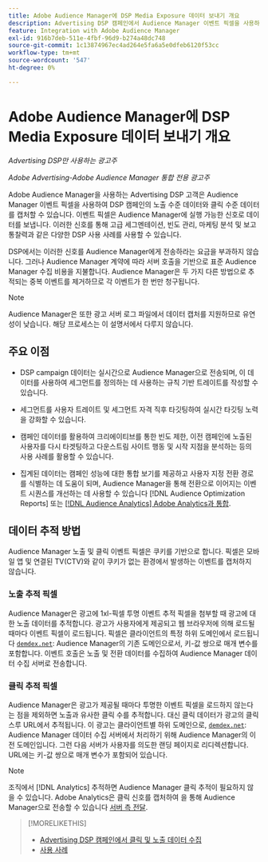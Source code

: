 ```yaml
---
title: Adobe Audience Manager에 DSP Media Exposure 데이터 보내기 개요
description: Advertising DSP 캠페인에서 Audience Manager 이벤트 픽셀을 사용하여 노출 수준 및 클릭 수준 데이터를 캡처하는 방법을 알아봅니다
feature: Integration with Adobe Audience Manager
exl-id: 916b7deb-511e-4fbf-96d9-b274a48dc748
source-git-commit: 1c13874967ec4ad264e5fa6a5e0dfeb6120f53cc
workflow-type: tm+mt
source-wordcount: '547'
ht-degree: 0%

---
```


# Adobe Audience Manager에 DSP Media Exposure 데이터 보내기 개요

*Advertising DSP만 사용하는 광고주*

*Adobe Advertising-Adobe Audience Manager 통합 전용 광고주*

Adobe Audience Manager을 사용하는 Advertising DSP 고객은 Audience Manager 이벤트 픽셀을 사용하여 DSP 캠페인의 노출 수준 데이터와 클릭 수준 데이터를 캡처할 수 있습니다. 이벤트 픽셀은 Audience Manager에 실행 가능한 신호로 데이터를 보냅니다. 이러한 신호를 통해 고급 세그멘테이션, 빈도 관리, 마케팅 분석 및 보고 통찰력과 같은 다양한 DSP 사용 사례를 사용할 수 있습니다.

DSP에서는 이러한 신호를 Audience Manager에게 전송하라는 요금을 부과하지 않습니다. 그러나 Audience Manager 계약에 따라 서버 호출을 기반으로 표준 Audience Manager 수집 비용을 지불합니다. Audience Manager은 두 가지 다른 방법으로 추적되는 중복 이벤트를 제거하므로 각 이벤트가 한 번만 청구됩니다.

>[!NOTE]
>
> Audience Manager은 또한 광고 서버 로그 파일에서 데이터 캡처를 지원하므로 유연성이 낮습니다. 해당 프로세스는 이 설명서에서 다루지 않습니다.

## 주요 이점

* DSP campaign 데이터는 실시간으로 Audience Manager으로 전송되며, 이 데이터를 사용하여 세그먼트를 정의하는 데 사용하는 규칙 기반 트레이트를 작성할 수 있습니다.

* 세그먼트를 사용자 트레이트 및 세그먼트 자격 직후 타깃팅하여 실시간 타깃팅 노력을 강화할 수 있습니다.

* 캠페인 데이터를 활용하여 크리에이티브를 통한 빈도 제한, 이전 캠페인에 노출된 사용자를 다시 타겟팅하고 다운스트림 사이트 행동 및 시작 지점을 분석하는 등의 사용 사례를 활용할 수 있습니다.

* 집계된 데이터는 캠페인 성능에 대한 통합 보기를 제공하고 사용자 지정 전환 경로를 식별하는 데 도움이 되며, Audience Manager을 통해 전환으로 이어지는 이벤트 시퀀스를 개선하는 데 사용할 수 있습니다 [!DNL Audience Optimization Reports] 또는 [[!DNL Audience Analytics] Adobe Analytics과 통합](/help/integrations/audience-manager/audience-analytics.md).

## 데이터 추적 방법

Audience Manager 노출 및 클릭 이벤트 픽셀은 쿠키를 기반으로 합니다. 픽셀은 모바일 앱 및 연결된 TV(CTV)와 같이 쿠키가 없는 환경에서 발생하는 이벤트를 캡처하지 않습니다.

### 노출 추적 픽셀

Audience Manager은 광고에 1xl-픽셀 투명 이벤트 추적 픽셀을 첨부할 때 광고에 대한 노출 데이터를 추적합니다. 광고가 사용자에게 제공되고 웹 브라우저에 의해 로드될 때마다 이벤트 픽셀이 로드됩니다. 픽셀은 클라이언트의 특정 하위 도메인에서 로드됩니다 [`demdex.net`](https://experienceleague.adobe.com/docs/audience-manager/user-guide/reference/demdex-calls.html): Audience Manager의 기존 도메인으로서, 키-값 쌍으로 매개 변수를 포함합니다. 이벤트 호출은 노출 및 전환 데이터를 수집하여 Audience Manager 데이터 수집 서버로 전송합니다.

### 클릭 추적 픽셀

Audience Manager은 광고가 제공될 때마다 투명한 이벤트 픽셀을 로드하지 않는다는 점을 제외하면 노출과 유사한 클릭 수를 추적합니다. 대신 클릭 데이터가 광고의 클릭스루 URL에서 추적됩니다. 이 광고는 클라이언트별 하위 도메인으로, [`demdex.net`](https://experienceleague.adobe.com/docs/audience-manager/user-guide/reference/demdex-calls.html): Audience Manager 데이터 수집 서버에서 처리하기 위해 Audience Manager의 이전 도메인입니다. 그런 다음 서버가 사용자를 의도한 랜딩 페이지로 리디렉션합니다. URL에는 키-값 쌍으로 매개 변수가 포함되어 있습니다.

>[!NOTE]
>
>조직에서 [!DNL Analytics] 추적하면 Audience Manager 클릭 추적이 필요하지 않을 수 있습니다. Adobe Analytics은 클릭 신호를 캡처하여 을 통해 Audience Manager으로 전송할 수 있습니다 [서버 측 전달](https://experienceleague.adobe.com/docs/analytics/admin/admin-tools/server-side-forwarding/ssf.html).

>[!MORELIKETHIS]
>
>* [Advertising DSP 캠페인에서 클릭 및 노출 데이터 수집](collect.md)
>* [사용 사례](use-cases.md)

